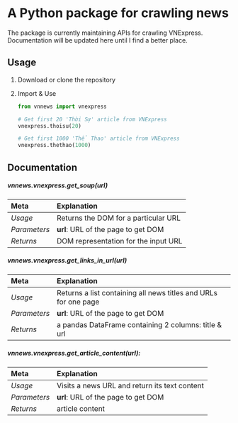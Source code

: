 # A Python package for crawling news
The package is currently maintaining APIs for crawling VNExpress. Documentation will be updated here until I find a better place.

## Usage

1. Download or clone the repository

2. Import & Use

    ```python
    from vnnews import vnexpress
    
    # Get first 20 'Thời Sự' article from VNExpress
    vnexpress.thoisu(20) 
    
    # Get first 1000 'Thể Thao' article from VNExpress
    vnexpress.thethao(1000) 
    ```
    
## Documentation

##### vnnews.vnexpress.get_soup(url)

| Meta | Explanation |
| :---- | :----------- |
| *Usage* | Returns the DOM for a particular URL |
| *Parameters* | **url**: URL of the page to get DOM |
| *Returns* | DOM representation for the input URL |

##### vnnews.vnexpress.get_links_in_url(url)

| Meta | Explanation |
| :---- | :----------- |
| *Usage* | Returns a list containing all news titles and URLs for one page |
| *Parameters* | **url**: URL of the page to get DOM |
| *Returns* | a pandas DataFrame containing 2 columns: title & url |

##### vnnews.vnexpress.get_article_content(url):

| Meta | Explanation |
| :---- | :----------- |
| *Usage* | Visits a news URL and return its text content |
| *Parameters* | **url**: URL of the page to get DOM |
| *Returns* | article content |